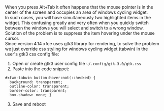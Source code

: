 When you press Alt+Tab it often happens that the mouse pointer is in the center of the screen and occupies an area of windows cycling widget.  
In such cases, you will have simultaneously two highlighted items in the widget. This confusing greatly and very often when you quickly switch between the windows you will select and switch to a wrong window. Solution of the problem is to suppress the item hovering under the mouse cursor.  
Since version 4.14 xfce uses gtk3 library for rendering, to solve the problem we just override css styling for windows cycling widget (tabwin) in the user's gtk3 css config file:  
1. Open or create gtk3 user config file `~/.config/gtk-3.0/gtk.css`
2. Paste into the code snippet:  
```
#xfwm-tabwin button:hover:not(:checked) {  
  background: transparent;  
  outline-color: transparent;  
  border-color: transparent;  
  box-shadow: none; }  
```
3. Save and reboot
